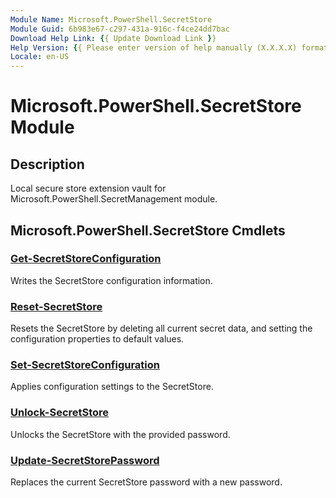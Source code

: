 ```yaml
---
Module Name: Microsoft.PowerShell.SecretStore
Module Guid: 6b983e67-c297-431a-916c-f4ce24dd7bac
Download Help Link: {{ Update Download Link }}
Help Version: {{ Please enter version of help manually (X.X.X.X) format }}
Locale: en-US
---
```


# Microsoft.PowerShell.SecretStore Module
## Description
Local secure store extension vault for Microsoft.PowerShell.SecretManagement module.

## Microsoft.PowerShell.SecretStore Cmdlets
### [Get-SecretStoreConfiguration](Get-SecretStoreConfiguration.md)
Writes the SecretStore configuration information.

### [Reset-SecretStore](Reset-SecretStore.md)
Resets the SecretStore by deleting all current secret data, and setting the configuration properties to default values.

### [Set-SecretStoreConfiguration](Set-SecretStoreConfiguration.md)
Applies configuration settings to the SecretStore.

### [Unlock-SecretStore](Unlock-SecretStore.md)
Unlocks the SecretStore with the provided password.

### [Update-SecretStorePassword](Update-SecretStorePassword.md)
Replaces the current SecretStore password with a new password.
